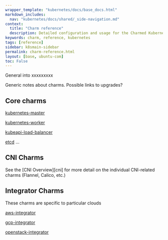 ```yaml
---
wrapper_template: "kubernetes/docs/base_docs.html"
markdown_includes:
  nav: "kubernetes/docs/shared/_side-navigation.md"
context:
  title: "Charm reference"
  description: Detailed configuration and usage for the Charmed Kubernetes charms
keywords: charm, reference, kubernetes
tags: [reference]
sidebar: k8smain-sidebar
permalink: charm-reference.html
layout: [base, ubuntu-com]
toc: False
---
```



General into xxxxxxxxx

Generic notes about charms. Possible links to upgrades?

## Core charms

[kubernetes-master][]

[kubernetes-worker][]

[kubeapi-load-balancer][]

[etcd][]
...

## CNI Charms

See the [CNI Overview][cni] for more detail on the individual CNI-related
charms (Flannel, Calico, etc.)

## Integrator Charms

These charms are specific to particular clouds

[aws-integrator][]

[gcp-integrator][]

[openstack-integrator][]




<!-- LINKS -->
[aws-integrator]: /kubernetes/docs/aws-integration
[gcp-integrator]: /kubernetes/docs/gcp-integration
[openstack-integrator]: /kubernetes/docs/openstack-integration
[kubernetes-master]: /kubernetes/docs/charm-kubernetes-master
[kubernetes-worker]: /kubernetes/docs/charm-kubernetes-worker
[kubeapi-load-balancer]: /kubernetes/docs/charm-kubeapi-load-balancer
[etcd]: /kubernetes/docs/charm-etcd
